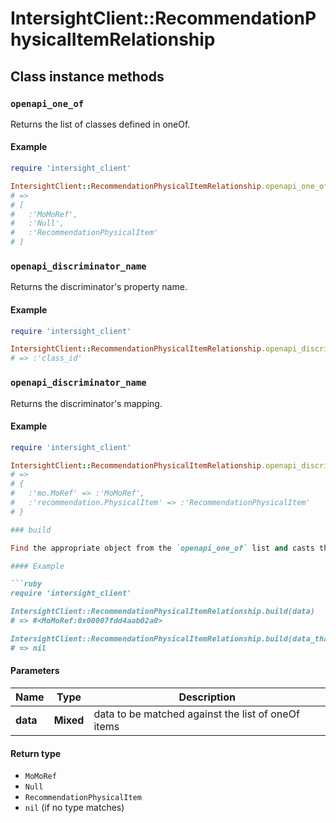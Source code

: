 # IntersightClient::RecommendationPhysicalItemRelationship

## Class instance methods

### `openapi_one_of`

Returns the list of classes defined in oneOf.

#### Example

```ruby
require 'intersight_client'

IntersightClient::RecommendationPhysicalItemRelationship.openapi_one_of
# =>
# [
#   :'MoMoRef',
#   :'Null',
#   :'RecommendationPhysicalItem'
# ]
```

### `openapi_discriminator_name`

Returns the discriminator's property name.

#### Example

```ruby
require 'intersight_client'

IntersightClient::RecommendationPhysicalItemRelationship.openapi_discriminator_name
# => :'class_id'
```

### `openapi_discriminator_name`

Returns the discriminator's mapping.

#### Example

```ruby
require 'intersight_client'

IntersightClient::RecommendationPhysicalItemRelationship.openapi_discriminator_mapping
# =>
# {
#   :'mo.MoRef' => :'MoMoRef',
#   :'recommendation.PhysicalItem' => :'RecommendationPhysicalItem'
# }

### build

Find the appropriate object from the `openapi_one_of` list and casts the data into it.

#### Example

```ruby
require 'intersight_client'

IntersightClient::RecommendationPhysicalItemRelationship.build(data)
# => #<MoMoRef:0x00007fdd4aab02a0>

IntersightClient::RecommendationPhysicalItemRelationship.build(data_that_doesnt_match)
# => nil
```

#### Parameters

| Name | Type | Description |
| ---- | ---- | ----------- |
| **data** | **Mixed** | data to be matched against the list of oneOf items |

#### Return type

- `MoMoRef`
- `Null`
- `RecommendationPhysicalItem`
- `nil` (if no type matches)

